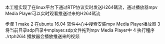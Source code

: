 本工程实现了在linux平台下通过RTP协议实时发送H264碼流，通过播放器mpv Media Player可以实时观看推送过来的H264碼流

步骤
   1  make
   2  在ubuntu 16.04 软件中心中搜索安装mpv Media Player播放器
   3  将当前目录sdp目录中mplayer.sdp文件拖到mpv Media Player中
   4  执行程序
      ./rtph26i4
   播放器会播放推送来的视频

